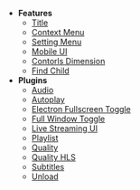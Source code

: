 - **Features**
  - [Title](./features/title.md)
  - [Context Menu](./features/context-menu.md)
  - [Setting Menu](./features/setting-menu.md)
  - [Mobile UI](./features/mobile-ui.md)
  - [Contorls Dimension](./features/controls-dimension.md)
  - [Find Child](./features/find-child.md)
- **Plugins**
  - [Audio](./plugins/audio.md)
  - [Autoplay](./plugins/autoplay.md)
  - [Electron Fullscreen Toggle](./plugins/electron-fullscreen-toggle.md)
  - [Full Window Toggle](./plugins/full-window-toggle.md)
  - [Live Streaming UI](./plugins/live.md)
  - [Playlist](./plugins/playlist.md)
  - [Quality](./plugins/quality.md)
  - [Quality HLS](./plugins/quality-hls.md)
  - [Subtitles](./plugins/subtitles.md)
  - [Unload](./plugins/unload.md)

